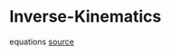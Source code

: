 # Inverse-Kinematics


equations [source]( https://automaticaddison.com/how-to-do-the-graphical-approach-to-inverse-kinematics/)